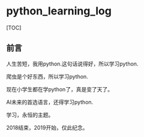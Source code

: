 # python_learning_log
[TOC]

## 前言

人生苦短，我用python.这句话说得好，所以学习python.

爬虫是个好东西，所以学习python.

现在小学生都在学python了，真是变了天了。

AI未来的首选语言，还得学习python.

学习，永恒的主题。

2018结束，2019开始，仅此纪念。